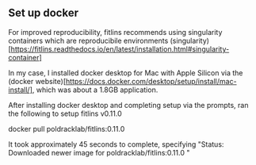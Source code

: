 ## Set up docker 

For improved reproducibility, fitlins recommends using singularity containers which are reproducibile environments (singularity)[https://fitlins.readthedocs.io/en/latest/installation.html#singularity-container]

In my case, I installed docker desktop for Mac with Apple Silicon via the (docker website)[https://docs.docker.com/desktop/setup/install/mac-install/], which was about a 1.8GB application.

After installing docker desktop and completing setup via the prompts, ran the following to setup fitlins v0.11.0

docker pull poldracklab/fitlins:0.11.0

It took approximately 45 seconds to complete, specifying "Status: Downloaded newer image for poldracklab/fitlins:0.11.0
"


